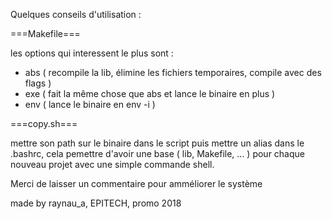 Quelques conseils d'utilisation :

===Makefile===

les options qui interessent le plus sont :
  - abs ( recompile la lib, élimine les fichiers temporaires, compile
          avec des flags )
  - exe ( fait la même chose que abs et lance le binaire en plus )
  - env ( lance le binaire en env -i )

===copy.sh===

mettre son path sur le binaire dans le script puis mettre un alias dans
le .bashrc, cela pemettre d'avoir une base ( lib, Makefile, ... ) pour
chaque nouveau projet avec une simple commande shell.




Merci de laisser un commentaire pour amméliorer le système


made by raynau_a, EPITECH, promo 2018